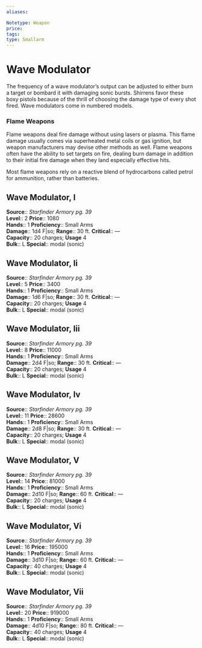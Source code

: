 ```yaml
---
aliases: 

Notetype: Weapon
price: 
tags: 
type: Smallarm
---
```


# Wave Modulator

The frequency of a wave modulator’s output can be adjusted to either burn a target or bombard it with damaging sonic bursts. Shirrens favor these boxy pistols because of the thrill of choosing the damage type of every shot fired. Wave modulators come in numbered models.

### Flame Weapons

Flame weapons deal fire damage without using lasers or plasma. This flame damage usually comes via superheated metal coils or gas ignition, but weapon manufacturers may devise other methods as well. Flame weapons often have the ability to set targets on fire, dealing burn damage in addition to their initial fire damage when they land especially effective hits.

Most flame weapons rely on a reactive blend of hydrocarbons called petrol for ammunition, rather than batteries.

## Wave Modulator, I

**Source**:: _Starfinder Armory pg. 39_  
**Level**:: 2
**Price**:: 1080  
**Hands**:: 1
**Proficiency**:: Small Arms  
**Damage**:: 1d4 F|so; 
**Range**:: 30 ft.
**Critical**:: —  
**Capacity**:: 20 charges; **Usage** 4  
**Bulk**:: L
**Special**:: modal (sonic)

## Wave Modulator, Ii

**Source**:: _Starfinder Armory pg. 39_  
**Level**:: 5
**Price**:: 3400  
**Hands**:: 1
**Proficiency**:: Small Arms  
**Damage**:: 1d6 F|so; 
**Range**:: 30 ft.
**Critical**:: —  
**Capacity**:: 20 charges; **Usage** 4  
**Bulk**:: L
**Special**:: modal (sonic)

## Wave Modulator, Iii

**Source**:: _Starfinder Armory pg. 39_  
**Level**:: 8
**Price**:: 11000  
**Hands**:: 1
**Proficiency**:: Small Arms  
**Damage**:: 2d4 F|so; 
**Range**:: 30 ft.
**Critical**:: —  
**Capacity**:: 20 charges; **Usage** 4  
**Bulk**:: L
**Special**:: modal (sonic)

## Wave Modulator, Iv

**Source**:: _Starfinder Armory pg. 39_  
**Level**:: 11
**Price**:: 28600  
**Hands**:: 1
**Proficiency**:: Small Arms  
**Damage**:: 2d8 F|so; 
**Range**:: 30 ft.
**Critical**:: —  
**Capacity**:: 20 charges; **Usage** 4  
**Bulk**:: L
**Special**:: modal (sonic)

## Wave Modulator, V

**Source**:: _Starfinder Armory pg. 39_  
**Level**:: 14
**Price**:: 81000  
**Hands**:: 1
**Proficiency**:: Small Arms  
**Damage**:: 2d10 F|so; 
**Range**:: 60 ft.
**Critical**:: —  
**Capacity**:: 20 charges; **Usage** 4  
**Bulk**:: L
**Special**:: modal (sonic)

## Wave Modulator, Vi

**Source**:: _Starfinder Armory pg. 39_  
**Level**:: 16
**Price**:: 195000  
**Hands**:: 1
**Proficiency**:: Small Arms  
**Damage**:: 3d10 F|so; 
**Range**:: 60 ft.
**Critical**:: —  
**Capacity**:: 40 charges; **Usage** 4  
**Bulk**:: L
**Special**:: modal (sonic)

## Wave Modulator, Vii

**Source**:: _Starfinder Armory pg. 39_  
**Level**:: 20
**Price**:: 919000  
**Hands**:: 1
**Proficiency**:: Small Arms  
**Damage**:: 4d10 F|so; 
**Range**:: 80 ft.
**Critical**:: —  
**Capacity**:: 40 charges; **Usage** 4  
**Bulk**:: L
**Special**:: modal (sonic)
